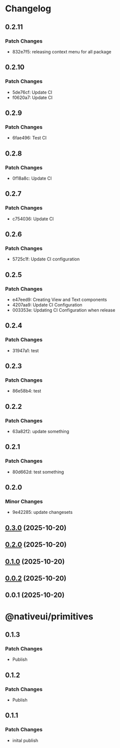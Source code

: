 # Changelog

## 0.2.11

### Patch Changes

- 832e7f5: releasing context menu for all package

## 0.2.10

### Patch Changes

- 5de76cf: Update CI
- f0620a7: Update CI

## 0.2.9

### Patch Changes

- 6fae496: Test CI

## 0.2.8

### Patch Changes

- 0f18a8c: Update CI

## 0.2.7

### Patch Changes

- c754036: Update CI

## 0.2.6

### Patch Changes

- 5725c1f: Update CI configuration

## 0.2.5

### Patch Changes

- e47eed9: Creating View and Text components
- 4207aa9: Update CI Configuration
- 003353e: Updating CI Configuration when release

## 0.2.4

### Patch Changes

- 31947a1: test

## 0.2.3

### Patch Changes

- 86e58b4: test

## 0.2.2

### Patch Changes

- 63a82f2: update something

## 0.2.1

### Patch Changes

- 80d662d: test something

## 0.2.0

### Minor Changes

- 9e42285: update changesets

## [0.3.0](https://github.com/nativeui-org/primitives/compare/primitives@0.2.0...primitives@0.3.0) (2025-10-20)

## [0.2.0](https://github.com/nativeui-org/primitives/compare/primitives@0.1.0...primitives@0.2.0) (2025-10-20)

## [0.1.0](https://github.com/nativeui-org/primitives/compare/primitives@0.0.2...primitives@0.1.0) (2025-10-20)

## [0.0.2](https://github.com/nativeui-org/primitives/compare/primitives@0.0.1...primitives@0.0.2) (2025-10-20)

## 0.0.1 (2025-10-20)

# @nativeui/primitives

## 0.1.3

### Patch Changes

- Publish

## 0.1.2

### Patch Changes

- Publish

## 0.1.1

### Patch Changes

- inital publish
